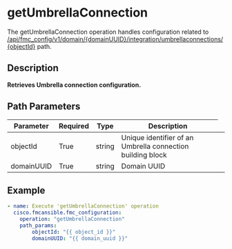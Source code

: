 # getUmbrellaConnection

The getUmbrellaConnection operation handles configuration related to [/api/fmc_config/v1/domain/{domainUUID}/integration/umbrellaconnections/{objectId}](/paths//api/fmc_config/v1/domain/{domain_uuid}/integration/umbrellaconnections/{object_id}.md) path.&nbsp;
## Description
**Retrieves Umbrella connection configuration.**

## Path Parameters
| Parameter | Required | Type | Description |
| --------- | -------- | ---- | ----------- |
| objectId | True | string <td colspan=3> Unique identifier of an Umbrella connection building block |
| domainUUID | True | string <td colspan=3> Domain UUID |

## Example
```yaml
- name: Execute 'getUmbrellaConnection' operation
  cisco.fmcansible.fmc_configuration:
    operation: "getUmbrellaConnection"
    path_params:
        objectId: "{{ object_id }}"
        domainUUID: "{{ domain_uuid }}"

```